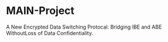 # MAIN-Project
A New Encrypted Data Switching Protocal: Bridging IBE and ABE WithoutLoss of Data Confidentiality.
